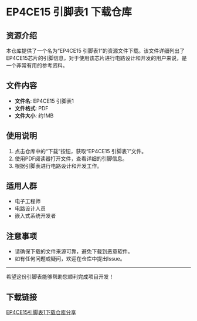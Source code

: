 # EP4CE15 引脚表1 下载仓库

## 资源介绍

本仓库提供了一个名为“EP4CE15 引脚表1”的资源文件下载。该文件详细列出了EP4CE15芯片的引脚信息，对于使用该芯片进行电路设计和开发的用户来说，是一个非常有用的参考资料。

## 文件内容

- **文件名**: EP4CE15 引脚表1
- **文件格式**: PDF
- **文件大小**: 约1MB

## 使用说明

1. 点击仓库中的“下载”按钮，获取“EP4CE15 引脚表1”文件。
2. 使用PDF阅读器打开文件，查看详细的引脚信息。
3. 根据引脚表进行电路设计和开发工作。

## 适用人群

- 电子工程师
- 电路设计人员
- 嵌入式系统开发者

## 注意事项

- 请确保下载的文件来源可靠，避免下载到恶意软件。
- 如有任何问题或疑问，欢迎在仓库中提出Issue。

---

希望这份引脚表能够帮助您顺利完成项目开发！

## 下载链接

[EP4CE15引脚表1下载仓库分享](https://pan.quark.cn/s/613971502ea0)